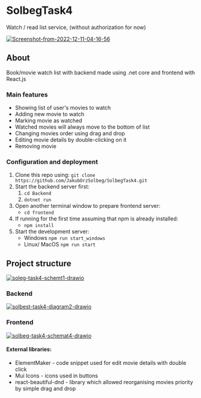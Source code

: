 # SolbegTask4

Watch / read list service, (without authorization for now)

<a href="https://ibb.co/1v5Vw2F"><img src="https://i.ibb.co/Wxw9YKm/Screenshot-from-2022-12-11-04-16-56.png" alt="Screenshot-from-2022-12-11-04-16-56" border="0"></a>

## About
Book/movie watch list with backend made using .net core and frontend with React.js

### Main features
- Showing list of user's movies to watch
- Adding new movie to watch
- Marking movie as watched
- Watched movies will always move to the bottom of list
- Changing movies order using drag and drop
- Editing movie details by double-clicking on it
- Removing movie

### Configuration and deployment

1. Clone this repo using: `git clone https://github.com/JakubOrzSolbeg/SolbegTask4.git`
2. Start the backend server first:
   1. `cd Backend`
   2. `dotnet run`
3. Open another terminal window to prepare frontend server:
   - `cd frontend`
4. If running for the first time assuming that npm is already installed:
   - `npm install`
5. Start the development server:
   - Windows `npm run start_windows`
   - Linux/ MacOS `npm run start`

## Project structure

<a href="https://ibb.co/NNtvDKW"><img src="https://i.ibb.co/8xNCv9P/soleg-task4-schemt1-drawio.png" alt="soleg-task4-schemt1-drawio" border="0"></a>

### Backend

<a href="https://imgbb.com/"><img src="https://i.ibb.co/n8B3PqL/solbest-task4-diagram2-drawio.png" alt="solbest-task4-diagram2-drawio" border="0"></a>

### Frontend

<a href="https://ibb.co/F4mqMTG"><img src="https://i.ibb.co/m5bFwWQ/solbeg-task4-schemat4-drawio.png" alt="solbeg-task4-schemat4-drawio" border="0"></a>

#### External libraries:

 - ElementMaker - code snippet used for edit movie details with double click
 - Mui Icons - icons used in buttons
 - react-beautiful-dnd - library which allowed reorganising movies priority by simple drag and drop
